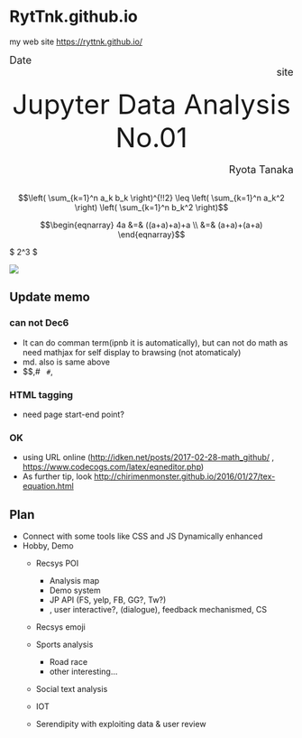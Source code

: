 # RytTnk.github.io
my web site
 https://ryttnk.github.io/

<div style="text-align: left;">
<font size="4">Date</font>

<div style="text-align: right;">
<font size="4">site</font>
</div>

<br />

<div style="text-align: center;">
<font size="7">Jupyter Data Analysis No.01</font>
</div>
<br />
<div style="text-align: right;">
<font size="4">Ryota Tanaka</font>
</div>

<br />



```math
\left( \sum_{k=1}^n a_k b_k \right)^{!!2} \leq
\left( \sum_{k=1}^n a_k^2 \right) \left( \sum_{k=1}^n b_k^2 \right)
```

```math
\begin{eqnarray}
4a &=& ((a+a)+a)+a \\
&=& (a+a)+(a+a)
\end{eqnarray}
```

$ 2^3 $ 

<img src="https://latex.codecogs.com/png.latex?x_{11}w_{11}" />

## Update memo
### can not Dec6
- It can do comman term(ipnb it is automatically), but can not do math as need mathjax for self display to brawsing (not atomaticaly)
- md. also is same above 
- $$,# ``` #```,

### HTML tagging
- need page start-end point? 

### OK
- using URL online (http://idken.net/posts/2017-02-28-math_github/ , https://www.codecogs.com/latex/eqneditor.php)
- As further tip, look http://chirimenmonster.github.io/2016/01/27/tex-equation.html 

## Plan
 - Connect with some tools like CSS and JS Dynamically enhanced
 - Hobby, Demo
   - Recsys POI
     - Analysis map
     - Demo system
     - JP API (FS, yelp, FB, GG?, Tw?)
     - , user interactive?, (dialogue), feedback mechanismed, CS
   - Recsys emoji
   - Sports analysis
     - Road race
     - other interesting...
   
   - Social text analysis
   - IOT
   - Serendipity with exploiting data & user review
